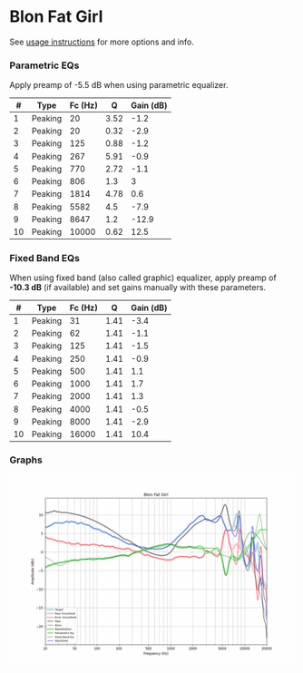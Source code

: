 # Blon Fat Girl
See [usage instructions](https://github.com/jaakkopasanen/AutoEq#usage) for more options and info.

### Parametric EQs
Apply preamp of -5.5 dB when using parametric equalizer.

|   # | Type    |   Fc (Hz) |    Q |   Gain (dB) |
|-----|---------|-----------|------|-------------|
|   1 | Peaking |        20 | 3.52 |        -1.2 |
|   2 | Peaking |        20 | 0.32 |        -2.9 |
|   3 | Peaking |       125 | 0.88 |        -1.2 |
|   4 | Peaking |       267 | 5.91 |        -0.9 |
|   5 | Peaking |       770 | 2.72 |        -1.1 |
|   6 | Peaking |       806 | 1.3  |         3   |
|   7 | Peaking |      1814 | 4.78 |         0.6 |
|   8 | Peaking |      5582 | 4.5  |        -7.9 |
|   9 | Peaking |      8647 | 1.2  |       -12.9 |
|  10 | Peaking |     10000 | 0.62 |        12.5 |

### Fixed Band EQs
When using fixed band (also called graphic) equalizer, apply preamp of **-10.3 dB** (if available) and set gains manually with these parameters.

|   # | Type    |   Fc (Hz) |    Q |   Gain (dB) |
|-----|---------|-----------|------|-------------|
|   1 | Peaking |        31 | 1.41 |        -3.4 |
|   2 | Peaking |        62 | 1.41 |        -1.1 |
|   3 | Peaking |       125 | 1.41 |        -1.5 |
|   4 | Peaking |       250 | 1.41 |        -0.9 |
|   5 | Peaking |       500 | 1.41 |         1.1 |
|   6 | Peaking |      1000 | 1.41 |         1.7 |
|   7 | Peaking |      2000 | 1.41 |         1.3 |
|   8 | Peaking |      4000 | 1.41 |        -0.5 |
|   9 | Peaking |      8000 | 1.41 |        -2.9 |
|  10 | Peaking |     16000 | 1.41 |        10.4 |

### Graphs
![](./Blon%20Fat%20Girl.png)
